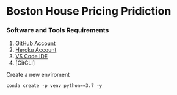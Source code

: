 # Boston House Pricing Pridiction

### Software and Tools Requirements

1. [GitHub Account](https://github.com)
2. [Heroku Account](https://heroku.com)
3. [VS Code IDE](https://code.visualstudio.com)
4. [GitCLI]

Create a new enviroment

```
conda create -p venv python==3.7 -y

```
